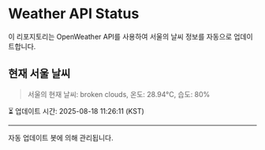 
# Weather API Status

이 리포지토리는 OpenWeather API를 사용하여 서울의 날씨 정보를 자동으로 업데이트합니다.

## 현재 서울 날씨
> 서울의 현재 날씨: broken clouds, 온도: 28.94°C, 습도: 80%

⏳ 업데이트 시간: 2025-08-18 11:26:11 (KST)

---
자동 업데이트 봇에 의해 관리됩니다.
